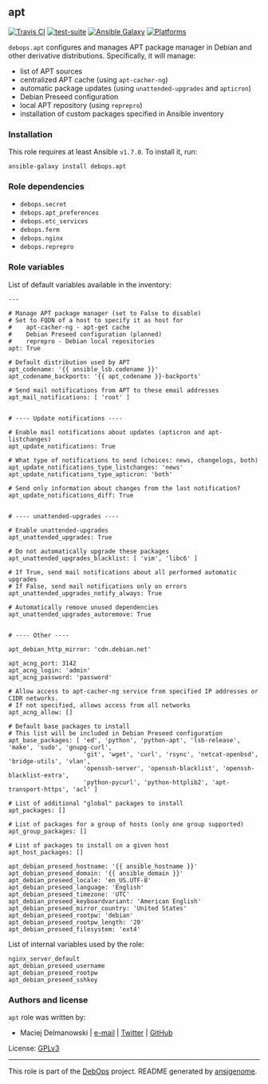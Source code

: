 ## apt

[![Travis CI](https://secure.travis-ci.org/debops/ansible-apt.png)](http://travis-ci.org/debops/ansible-apt) [![test-suite](http://img.shields.io/badge/test--suite-ansible--apt-blue.svg)](https://github.com/debops/test-suite/tree/master/ansible-apt/) [![Ansible Galaxy](http://img.shields.io/badge/galaxy-debops.apt-660198.svg)](https://galaxy.ansible.com/list#/roles/1551) [![Platforms](http://img.shields.io/badge/platforms-debian%20|%20ubuntu-lightgrey.svg)](#)

`debops.apt` configures and manages APT package manager in Debian and other
derivative distributions. Specifically, it will manage:

* list of APT sources
* centralized APT cache (using `apt-cacher-ng`)
* automatic package updates (using `unattended-upgrades` and `apticron`)
* Debian Preseed configuration
* local APT repository (using `reprepro`)
* installation of custom packages specified in Ansible inventory


### Installation

This role requires at least Ansible `v1.7.0`. To install it, run:

    ansible-galaxy install debops.apt



### Role dependencies

- `debops.secret`
- `debops.apt_preferences`
- `debops.etc_services`
- `debops.ferm`
- `debops.nginx`
- `debops.reprepro`



### Role variables

List of default variables available in the inventory:

    ---
    
    # Manage APT package manager (set to False to disable)
    # Set to FQDN of a host to specify it as host for
    #    apt-cacher-ng - apt-get cache
    #    Debian Preseed configuration (planned)
    #    reprepro - Debian local repositories
    apt: True
    
    # Default distribution used by APT
    apt_codename: '{{ ansible_lsb.codename }}'
    apt_codename_backports: '{{ apt_codename }}-backports'
    
    # Send mail notifications from APT to these email addresses
    apt_mail_notifications: [ 'root' ]
    
    
    # ---- Update notifications ----
    
    # Enable mail notifications about updates (apticron and apt-listchanges)
    apt_update_notifications: True
    
    # What type of notifications to send (choices: news, changelogs, both)
    apt_update_notifications_type_listchanges: 'news'
    apt_update_notifications_type_apticron: 'both'
    
    # Send only information about changes from the last notification?
    apt_update_notifications_diff: True
    
    
    # ---- unattended-upgrades ----
    
    # Enable unattended-upgrades
    apt_unattended_upgrades: True
    
    # Do not automatically upgrade these packages
    apt_unattended_upgrades_blacklist: [ 'vim', 'libc6' ]
    
    # If True, send mail notifications about all performed automatic upgrades
    # If False, send mail notifications only on errors
    apt_unattended_upgrades_notify_always: True
    
    # Automatically remove unused dependencies
    apt_unattended_upgrades_autoremove: True
    
    
    # ---- Other ----
    
    apt_debian_http_mirror: 'cdn.debian.net'
    
    apt_acng_port: 3142
    apt_acng_login: 'admin'
    apt_acng_password: 'password'
    
    # Allow access to apt-cacher-ng service from specified IP addresses or CIDR networks.
    # If not specified, allows access from all networks
    apt_acng_allow: []
    
    # Default base packages to install
    # This list will be included in Debian Preseed configuration
    apt_base_packages: [ 'ed', 'python', 'python-apt', 'lsb-release', 'make', 'sudo', 'gnupg-curl',
                         'git', 'wget', 'curl', 'rsync', 'netcat-openbsd', 'bridge-utils', 'vlan',
                         'openssh-server', 'openssh-blacklist', 'openssh-blacklist-extra',
                         'python-pycurl', 'python-httplib2', 'apt-transport-https', 'acl' ]
    
    # List of additional "global" packages to install
    apt_packages: []
    
    # List of packages for a group of hosts (only one group supported)
    apt_group_packages: []
    
    # List of packages to install on a given host
    apt_host_packages: []
    
    apt_debian_preseed_hostname: '{{ ansible_hostname }}'
    apt_debian_preseed_domain: '{{ ansible_domain }}'
    apt_debian_preseed_locale: 'en_US.UTF-8'
    apt_debian_preseed_language: 'English'
    apt_debian_preseed_timezone: 'UTC'
    apt_debian_preseed_keyboardvariant: 'American English'
    apt_debian_preseed_mirror_country: 'United States'
    apt_debian_preseed_rootpw: 'debian'
    apt_debian_preseed_rootpw_length: '20'
    apt_debian_preseed_filesystem: 'ext4'



List of internal variables used by the role:

    nginx_server_default
    apt_debian_preseed_username
    apt_debian_preseed_rootpw
    apt_debian_preseed_sshkey


### Authors and license

`apt` role was written by:

- Maciej Delmanowski | [e-mail](mailto:drybjed@gmail.com) | [Twitter](https://twitter.com/drybjed) | [GitHub](https://github.com/drybjed)

License: [GPLv3](https://tldrlegal.com/license/gnu-general-public-license-v3-(gpl-3))

***

This role is part of the [DebOps](http://debops.org/) project. README generated by [ansigenome](https://github.com/nickjj/ansigenome/).
